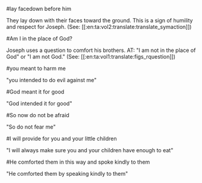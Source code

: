 #lay facedown before him

They lay down with their faces toward the ground. This is a sign of humility and respect for Joseph. (See: [[:en:ta:vol2:translate:translate_symaction]])

#Am I in the place of God?

Joseph uses a question to comfort his brothers. AT: "I am not in the place of God" or "I am not God." (See: [[:en:ta:vol1:translate:figs_rquestion]])

#you meant to harm me

"you intended to do evil against me"

#God meant it for good

"God intended it for good"

#So now do not be afraid

"So do not fear me"

#I will provide for you and your little children

"I will always make sure you and your children have enough to eat"

#He comforted them in this way and spoke kindly to them

"He comforted them by speaking kindly to them"